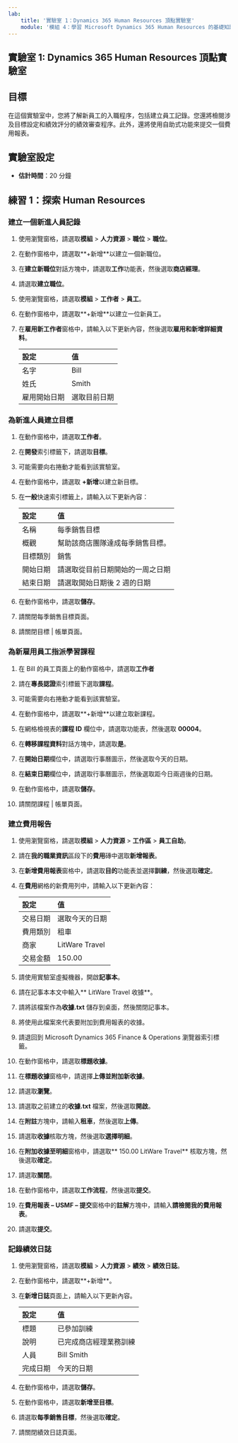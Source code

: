 ```yaml
---
lab:
    title: '實驗室 1：Dynamics 365 Human Resources 頂點實驗室'
    module: '模組 4：學習 Microsoft Dynamics 365 Human Resources 的基礎知識'
---
```


## 實驗室 1: Dynamics 365 Human Resources 頂點實驗室

## 目標

在這個實驗室中，您將了解新員工的入職程序，包括建立員工記錄。您還將檢閱涉及目標設定和績效評分的績效審查程序。此外，還將使用自助式功能來提交一個費用報表。

## 實驗室設定

- **估計時間**：20 分鐘 

## 練習 1：探索 Human Resources

### 建立一個新進人員記錄

1. 使用瀏覽窗格，請選取**模組** > **人力資源** > **職位** > **職位**。

1. 在動作窗格中，請選取**+新增**以建立一個新職位。

1. 在**建立新職位**對話方塊中，請選取**工作**功能表，然後選取**商店經理**。

1. 請選取**建立職位**。

1. 使用瀏覽窗格，請選取**模組** > **工作者** > **員工**。

1. 在動作窗格中，請選取**+新增**以建立一位新員工。

1. 在**雇用新工作者**窗格中，請輸入以下更新內容，然後選取**雇用和新增詳細資料**。

    | **設定** | **值** |
    | :--- | :---- |
    | 名字 | Bill |
    | 姓氏 | Smith |
    | 雇用開始日期 | 選取目前日期|

### 為新進人員建立目標

1. 在動作窗格中，請選取**工作者**。

1. 在**開發**索引標籤下，請選取**目標**。

1. 可能需要向右捲動才能看到該實驗室。

1. 在動作窗格中，請選取 **+新增**以建立新目標。

1. 在**一般**快速索引標籤上，請輸入以下更新內容：

    | **設定** | **值** |
    | :--- | :---- |
    | 名稱 | 每季銷售目標 |
    | 概觀 | 幫助該商店團隊達成每季銷售目標。 |
    | 目標類別 | 銷售 |
    | 開始日期 | 請選取從目前日期開始的一周之日期 |
    | 結束日期 | 請選取開始日期後 2 週的日期 |

1. 在動作窗格中，請選取**儲存**。

1. 請關閉每季銷售目標頁面。

1. 請關閉目標 | 帳單頁面。

### 為新雇用員工指派學習課程

1. 在 Bill 的員工頁面上的動作窗格中，請選取**工作者**

1. 請在**專長認證**索引標籤下選取**課程**。

1. 可能需要向右捲動才能看到該實驗室。

1. 在動作窗格中，請選取**+新增**以建立取新課程。

1. 在網格檢視表的**課程 ID** 欄位中，請選取功能表，然後選取 **00004**。

1. 在**轉移課程資料**對話方塊中，請選取**是**。

1. 在**開始日期**欄位中，請選取行事曆圖示，然後選取今天的日期。

1. 在**結束日期**欄位中，請選取行事曆圖示，然後選取距今日兩週後的日期。

1. 在動作窗格中，請選取**儲存**。

1. 請關閉課程 | 帳單頁面。

### 建立費用報告

1. 使用瀏覽窗格，請選取**模組** > **人力資源** > **工作區** > **員工自助**。

1. 請在**我的職業資訊**區段下的**費用**磚中選取**新增報表**。

1. 在**新增費用報表**窗格中，請選取**目的**功能表並選擇**訓練**，然後選取**確定**。

1. 在**費用**網格的新費用列中，請輸入以下更新內容：

    | **設定** | **值** |
    | :--- | :---- |
    | 交易日期 | 選取今天的日期 |
    | 費用類別 | 租車 |
    | 商家 | LitWare Travel |
    | 交易金額 | 150.00 |

1. 請使用實驗室虛擬機器，開啟**記事本**。

1. 請在記事本本文中輸入** LitWare Travel 收據**。

1. 請將該檔案作為**收據.txt** 儲存到桌面，然後關閉記事本。

1. 將使用此檔案來代表要附加到費用報表的收據。

1. 請退回到 Microsoft Dynamics 365 Finance & Operations 瀏覽器索引標籤。

1. 在動作窗格中，請選取**標題收據**。

1. 在**標題收據**窗格中，請選擇**上傳並附加新收據**。

1. 請選取**瀏覽**。

1. 請選取之前建立的**收據.txt** 檔案，然後選取**開啟**。

1. 在**附註**方塊中，請輸入**租車**，然後選取**上傳**。

1. 請選取**收據**核取方塊，然後選取**選擇明細**。

1. 在**附加收據至明細**窗格中，請選取** 150.00 LitWare Travel** 核取方塊，然後選取**確定**。

1. 請選取**關閉**。

1. 在動作窗格中，請選取**工作流程**，然後選取**提交**。

1. 在**費用報表 – USMF – 提交**窗格中的**註解**方塊中，請輸入**請檢閱我的費用報表**。

1. 請選取**提交**。

### 記錄績效日誌

1. 使用瀏覽窗格，請選取**模組** > **人力資源** > **績效** > **績效日誌**。

1. 在動作窗格中，請選取**+新增**。

1. 在**新增日誌**頁面上，請輸入以下更新內容。


    | **設定** | **值** |
    | :--- | :---- |
    | 標題 | 已參加訓練 |
    | 說明 | 已完成商店經理業務訓練 |
    | 人員 | Bill Smith |
    | 完成日期 | 今天的日期 |

1. 在動作窗格中，請選取**儲存**。

1. 在動作窗格中，請選取**新增至目標**。

1. 請選取**每季銷售目標**，然後選取**確定**。

1. 請關閉績效日誌頁面。
